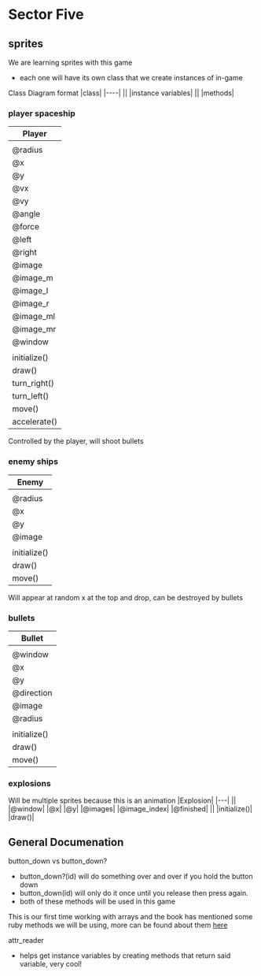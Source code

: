 # Sector Five

## sprites

We are learning sprites with this game
- each one will have its own class that we create instances of in-game

Class Diagram format
|class|
|----|
||
|instance variables|
||
|methods|

### player spaceship
|Player|
|---|
||
|@radius|
|@x|
|@y|
|@vx|
|@vy|
|@angle|
|@force|
|@left|
|@right|
|@image|
|@image\_m|
|@image\_l|
|@image\_r|
|@image\_ml|
|@image\_mr|
|@window|
||
|initialize()|
|draw()|
|turn\_right()|
|turn\_left()|
|move()|
|accelerate()|

Controlled by the player, will shoot bullets<br>

### enemy ships
|Enemy|
|---|
||
|@radius|
|@x|
|@y|
|@image|
||
|initialize()|
|draw()|
|move()|

Will appear at random x at the top and drop, can be destroyed by bullets<br>

### bullets
|Bullet|
|---|
||
|@window|
|@x|
|@y|
|@direction|
|@image|
|@radius|
||
|initialize()|
|draw()|
|move()|

### explosions
Will be multiple sprites because this is an animation
|Explosion|
|---|
||
|@window|
|@x|
|@y|
|@images|
|@image\_index|
|@finished|
||
|initialize()|
|draw()|

## General Documenation

button\_down vs button\_down?
- button\_down?(id) will do something over and over if you hold the button down
- button\_down(id) will only do it once until you release then press again.
- both of these methods will be used in this game

This is our first time working with arrays and the book has mentioned some ruby methods we will be using, more can be found about them [here](https://ruby-doc.org//core-2.0.0/Array.html)<br>

attr\_reader
- helps get instance variables by creating methods that return said variable, very cool!
